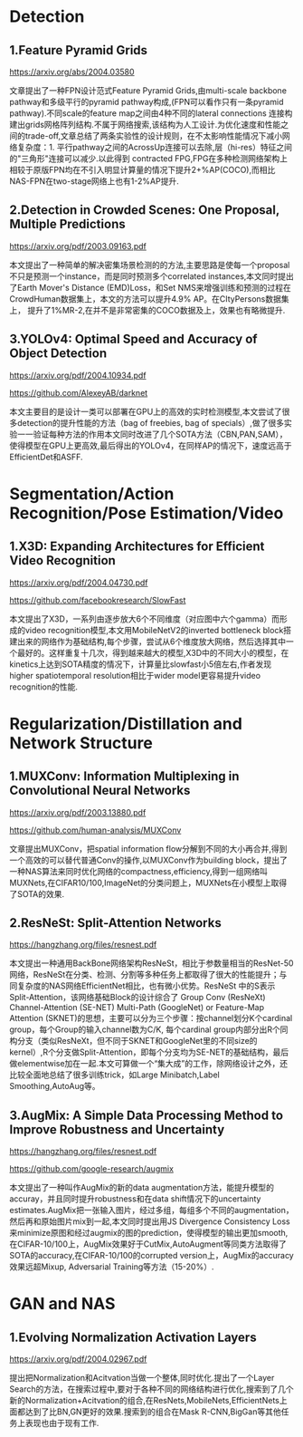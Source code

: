 # **Detection**

## 1.Feature Pyramid Grids

https://arxiv.org/abs/2004.03580

文章提出了一种FPN设计范式Feature Pyramid Grids,由multi-scale backbone pathway和多级平行的pyramid pathway构成,(FPN可以看作只有一条pyramid pathway).不同scale的feature map之间由4种不同的lateral connections 连接构建出grids网格阵列结构.不属于网络搜索,该结构为人工设计.为优化速度和性能之间的trade-off,文章总结了两条实验性的设计规则，在不太影响性能情况下减小网络复杂度：1. 平行pathway之间的AcrossUp连接可以去除,层（hi-res）特征之间的"三角形"连接可以减少.以此得到
contracted FPG,FPG在多种检测网络架构上相较于原版FPN均在不引入明显计算量的情况下提升2+%AP(COCO),而相比NAS-FPN在two-stage网络上也有1-2%AP提升.

## 2.Detection in Crowded Scenes: One Proposal, Multiple Predictions

https://arxiv.org/pdf/2003.09163.pdf

本文提出了一种简单的解决密集场景检测的的方法,主要思路是使每一个proposal不只是预测一个instance，而是同时预测多个correlated instances,本文同时提出了Earth Mover's Distance (EMD)Loss，和Set NMS来增强训练和预测的过程在CrowdHuman数据集上，本文的方法可以提升4.9% AP。在CItyPersons数据集上， 提升了1%MR-2,在并不是非常密集的COCO数据及上，效果也有略微提升.

## 3.YOLOv4: Optimal Speed and Accuracy of Object Detection

https://arxiv.org/pdf/2004.10934.pdf

https://github.com/AlexeyAB/darknet

本文主要目的是设计一类可以部署在GPU上的高效的实时检测模型,本文尝试了很多detection的提升性能的方法（bag of freebies, bag of specials）,做了很多实验一一验证每种方法的作用本文同时改进了几个SOTA方法（CBN,PAN,SAM），使得模型在GPU上更高效,最后得出的YOLOv4，在同样AP的情况下，速度远高于EfficientDet和ASFF.

# **Segmentation/Action Recognition/Pose Estimation/Video**

## 1.X3D: Expanding Architectures for Efficient Video Recognition

https://arxiv.org/pdf/2004.04730.pdf

https://github.com/facebookresearch/SlowFast

本文提出了X3D，一系列由逐步放大6个不同维度（对应图中六个gamma）而形成的video recognition模型,本文用MobileNetV2的inverted bottleneck block搭建出来的网络作为基础结构,每个步骤，尝试从6个维度放大网络，然后选择其中一个最好的。这样重复十几次，得到越来越大的模型,X3D中的不同大小的模型，在kinetics上达到SOTA精度的情况下，计算量比slowfast小5倍左右,作者发现higher spatiotemporal resolution相比于wider model更容易提升video recognition的性能.


# **Regularization/Distillation and Network Structure**

## 1.MUXConv: Information Multiplexing in Convolutional Neural Networks

https://arxiv.org/pdf/2003.13880.pdf

https://github.com/human-analysis/MUXConv


文章提出MUXConv，把spatial information flow分解到不同的大小再合并,得到一个高效的可以替代普通Conv的操作,以MUXConv作为building block，提出了一种NAS算法来同时优化网络的compactness,efficiency,得到一组网络叫MUXNets,在CIFAR10/100,ImageNet的分类问题上，MUXNets在小模型上取得了SOTA的效果.

## 2.ResNeSt: Split-Attention Networks

https://hangzhang.org/files/resnest.pdf

本文提出一种通用BackBone网络架构ResNeSt，相比于参数量相当的ResNet-50网络，ResNeSt在分类、检测、分割等多种任务上都取得了很大的性能提升；与同复杂度的NAS网络EfficientNet相比，也有微小优势。ResNeSt 中的S表示 Split-Attention，该网络基础Block的设计综合了 Group Conv (ResNeXt) Channel-Attention (SE-NET) Multi-Path (GoogleNet) or Feature-Map Attention (SKNET)的思想，主要可以分为三个步骤：按channel划分K个cardinal group，每个Group的输入channel数为C/K, 每个cardinal group内部分出R个同构分支（类似ResNeXt，但不同于SKNET和GoogleNet里的不同size的kernel）,R个分支做Split-Attention，即每个分支均为SE-NET的基础结构，最后做elementwise加在一起.本文可算做一个“集大成”的工作，除网络设计之外，还比较全面地总结了很多训练trick，如Large Minibatch,Label Smoothing,AutoAug等。

## 3.AugMix: A Simple Data Processing Method to Improve Robustness and Uncertainty

https://hangzhang.org/files/resnest.pdf

https://github.com/google-research/augmix

本文提出了一种叫作AugMix的新的data augmentation方法，能提升模型的accuray，并且同时提升robustness和在data shift情况下的uncertainty estimates.AugMix把一张输入图片，经过多组，每组多个不同的augmentation，然后再和原始图片mix到一起,本文同时提出用JS Divergence Consistency Loss来minimize原图和经过augmix的图的prediction，使得模型的输出更加smooth,在CIFAR-10/100上，AugMix效果好于CutMix,AutoAugment等同类方法取得了SOTA的accuracy,在CIFAR-10/100的corrupted version上，AugMix的accuracy效果远超Mixup, Adversarial Training等方法（15-20%）.

# **GAN and NAS**

## 1.Evolving Normalization Activation Layers

https://arxiv.org/pdf/2004.02967.pdf

提出把Normalization和Acitvation当做一个整体,同时优化.提出了一个Layer Search的方法，在搜索过程中,要对于各种不同的网络结构进行优化,搜索到了几个新的Normalization+Acitvation的组合,在ResNets,MobileNets,EfficientNets上面都达到了比BN,GN更好的效果.搜索到的组合在Mask R-CNN,BigGan等其他任务上表现也由于现有工作.
